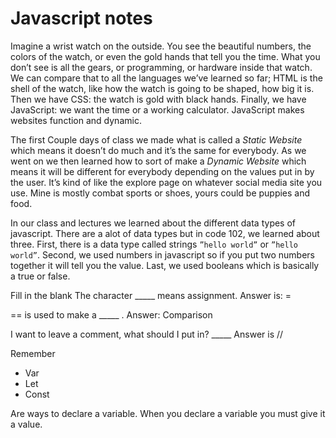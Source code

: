 # Javascript notes
Imagine a wrist watch on the outside. You see the beautiful numbers, the colors of the watch, or even the gold hands that tell you the time. What you don’t see is all the gears, or programming, or hardware inside that watch. We can compare that to all the languages we’ve learned so far; HTML is the shell of the watch, like how the watch is going to be shaped, how big it is. Then we have CSS: the watch is gold with black hands. Finally, we have JavaScript: we want the time or a working calculator. JavaScript makes websites function and dynamic.

The first Couple days of class we made what is called a *Static Website* which means it doesn’t do much and it’s the same for everybody. As we went on we then learned how to sort of make a *Dynamic Website* which means it will be different for everybody depending on the values put in by the user. It’s kind of like the explore page on whatever social media site you use. Mine is mostly combat sports or shoes, yours could be puppies and food.

In our class and lectures we learned about the different data types of javascript. There are a alot of data types but in code 102, we learned about three. First, there is a data type called strings `”hello world”` or `”hello world”`. Second, we used numbers in javascript so if you put two numbers together it will tell you the value. Last, we used booleans which is basically a true or false.

Fill in the blank 
The character _____ means assignment.  Answer is: =

== is used to make a _____ . Answer: Comparison

I want to leave a comment, what should I put in? _____ Answer is //

Remember
* Var
* Let
* Const 

Are ways to declare a variable. When you declare a variable you must give it a value.
